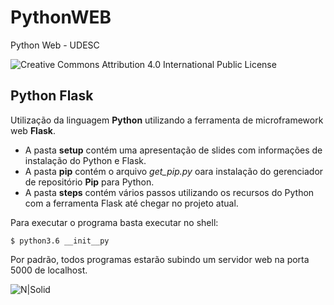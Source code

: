 # PythonWEB

Python Web - UDESC

![Creative Commons Attribution 4.0 International Public License](https://licensebuttons.net/l/by/4.0/80x15.png)

## Python Flask

Utilização da linguagem **Python** utilizando a ferramenta de microframework web **Flask**.

- A pasta **setup** contém uma apresentação de slides com informações de instalação do Python e Flask.
- A pasta **pip** contém o arquivo *get_pip.py* oara instalação do gerenciador de repositório **Pip** para Python.
- A pasta **steps** contém vários passos utilizando os recursos do Python com a ferramenta Flask até chegar no projeto atual.

Para executar o programa basta executar no shell:

```
$ python3.6 __init__py
```

Por padrão, todos programas estarão subindo um servidor web na porta 5000 de localhost.


![N|Solid](https://fiverr-res.cloudinary.com/t_main1,q_auto,f_auto/gigs/46941709/original/d5ace87ba59d0d4e5151668e60e8eaf673153ff7.jpg)
